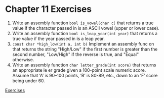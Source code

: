 # Chapter 11 Exercises


1. Write an assembly function `bool is_vowel(char c)` that returns a true value if the character passed in is an ASCII vowel (upper or lower case).
2. Write an assembly function `bool is_leap_year(int year)` that returns a true value if the year passed in is a leap year.
3. `const char *high_low(int a, int b)` Implement an assembly func on that returns the string "High/Low" if the first number is greater than the second number, "Low/High" if the reverse is true, and "Equal" otherwise.
4. Write an assembly function `char letter_grade(int score)` that returns an appropriate le er grade given a 100-point scale numeric score. Assume that ‘A’ is 90–100 points, ‘B’ is 80-89, etc., down to an ‘F’ score being under 60.


[Exercises](./exercise-11.s)
